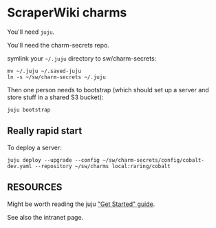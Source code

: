# ScraperWiki charms

You'll need ```juju```.

You'll need the charm-secrets repo.

symlink your ```~/.juju``` directory to sw/charm-secrets:

    mv ~/.juju ~/.saved-juju
    ln -s ~/sw/charm-secrets ~/.juju

Then one person needs to bootstrap (which should set up a server
and store stuff in a shared S3 bucket):

    juju bootstrap

## Really rapid start

To deploy a server:

    juju deploy --upgrade --config ~/sw/charm-secrets/config/cobalt-dev.yaml --repository ~/sw/charms local:raring/cobalt



## RESOURCES

Might be worth reading the juju ["Get Started" guide](https://juju.ubuntu.com/get-started/).

See also the intranet page.
